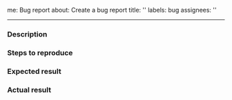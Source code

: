 me: Bug report
about: Create a bug report
title: ''
labels: bug
assignees: ''

---

### Description
<!--- Describe the problem -->

### Steps to reproduce
<!--- How to reproduce the problem -->

### Expected result
<!--- How it should work? -->

### Actual result
<!--- How it works? -->
